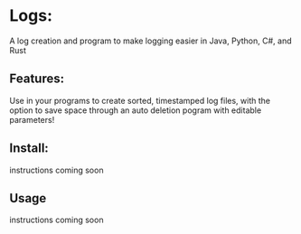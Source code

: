 # Logs:
A log creation and program to make logging easier in Java, Python, C#, and Rust
## Features:
Use in your programs to create sorted, timestamped log files, with the option to save space through an auto deletion pogram with editable parameters!
## Install:
instructions coming soon
## Usage
instructions coming soon

